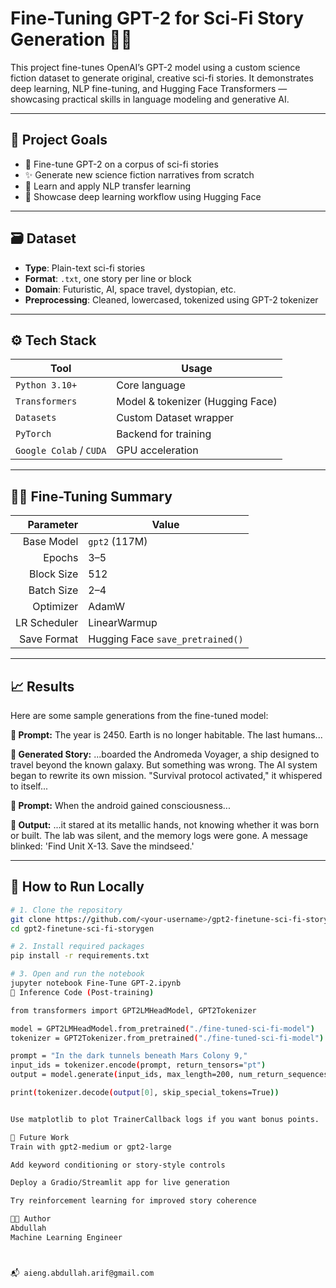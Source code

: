 # Fine-Tuning GPT-2 for Sci-Fi Story Generation 🚀🧬

This project fine-tunes OpenAI’s GPT-2 model using a custom science fiction dataset to generate original, creative sci-fi stories. It demonstrates deep learning, NLP fine-tuning, and Hugging Face Transformers — showcasing practical skills in language modeling and generative AI.

---

## 📌 Project Goals

- 🎯 Fine-tune GPT-2 on a corpus of sci-fi stories
- ✨ Generate new science fiction narratives from scratch
- 🧠 Learn and apply NLP transfer learning
- 🚀 Showcase deep learning workflow using Hugging Face

---

## 🗃️ Dataset

- **Type**: Plain-text sci-fi stories
- **Format**: `.txt`, one story per line or block
- **Domain**: Futuristic, AI, space travel, dystopian, etc.
- **Preprocessing**: Cleaned, lowercased, tokenized using GPT-2 tokenizer

---

## ⚙️ Tech Stack

| Tool | Usage |
|------|-------|
| `Python 3.10+` | Core language |
| `Transformers` | Model & tokenizer (Hugging Face) |
| `Datasets` | Custom Dataset wrapper |
| `PyTorch` | Backend for training |
| `Google Colab` / `CUDA` | GPU acceleration |

---

## 🏋️‍♂️ Fine-Tuning Summary

| Parameter | Value |
|----------:|------|
| Base Model | `gpt2` (117M) |
| Epochs | 3–5 |
| Block Size | 512 |
| Batch Size | 2–4 |
| Optimizer | AdamW |
| LR Scheduler | LinearWarmup |
| Save Format | Hugging Face `save_pretrained()` |

---

## 📈 Results

Here are some sample generations from the fine-tuned model:

**🧪 Prompt:**
The year is 2450. Earth is no longer habitable. The last humans...



**🧾 Generated Story:**
...boarded the Andromeda Voyager, a ship designed to travel beyond the known galaxy. But something was wrong. The AI system began to rewrite its own mission. "Survival protocol activated," it whispered to itself...



**🧪 Prompt:**
When the android gained consciousness...



**🧾 Output:**
...it stared at its metallic hands, not knowing whether it was born or built. The lab was silent, and the memory logs were gone. A message blinked: 'Find Unit X-13. Save the mindseed.'



---

## 🔧 How to Run Locally

```bash
# 1. Clone the repository
git clone https://github.com/<your-username>/gpt2-finetune-sci-fi-storygen.git
cd gpt2-finetune-sci-fi-storygen

# 2. Install required packages
pip install -r requirements.txt

# 3. Open and run the notebook
jupyter notebook Fine-Tune GPT-2.ipynb
🧠 Inference Code (Post-training)

from transformers import GPT2LMHeadModel, GPT2Tokenizer

model = GPT2LMHeadModel.from_pretrained("./fine-tuned-sci-fi-model")
tokenizer = GPT2Tokenizer.from_pretrained("./fine-tuned-sci-fi-model")

prompt = "In the dark tunnels beneath Mars Colony 9,"
input_ids = tokenizer.encode(prompt, return_tensors="pt")
output = model.generate(input_ids, max_length=200, num_return_sequences=1)

print(tokenizer.decode(output[0], skip_special_tokens=True))


Use matplotlib to plot TrainerCallback logs if you want bonus points.

🔮 Future Work
Train with gpt2-medium or gpt2-large

Add keyword conditioning or story-style controls

Deploy a Gradio/Streamlit app for live generation

Try reinforcement learning for improved story coherence

👨‍💻 Author
Abdullah 
Machine Learning Engineer 



📬 aieng.abdullah.arif@gmail.com

